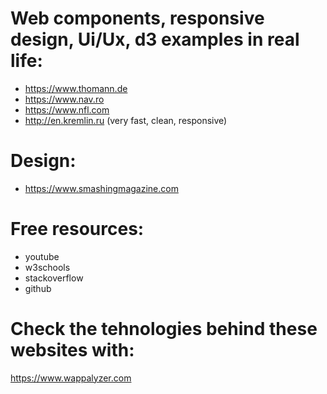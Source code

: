 # Web components, responsive design, Ui/Ux, d3 examples in real life:

- https://www.thomann.de
- https://www.nav.ro
- https://www.nfl.com
- http://en.kremlin.ru  (very fast, clean, responsive) 

# Design:

- https://www.smashingmagazine.com

# Free resources:

- youtube
- w3schools
- stackoverflow
- github

# Check the tehnologies behind these websites with: 

https://www.wappalyzer.com
